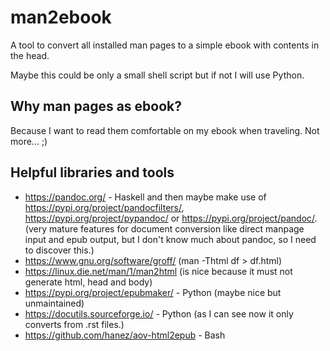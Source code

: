 # man2ebook

A tool to convert all installed man pages to a simple ebook with contents in the head.

Maybe this could be only a small shell script but if not I will use Python.

## Why man pages as ebook?

Because I want to read them comfortable on my ebook when traveling. Not more... ;)

## Helpful libraries and tools

- https://pandoc.org/ - Haskell and then maybe make use of https://pypi.org/project/pandocfilters/, 
  https://pypi.org/project/pypandoc/ or https://pypi.org/project/pandoc/.
  (very mature features for document conversion like direct manpage input and epub output, 
  but I don't know much about pandoc, so I need to discover this.)
- https://www.gnu.org/software/groff/
  (man -Thtml df > df.html)
- https://linux.die.net/man/1/man2html
  (is nice because it must not generate html, head and body)
- https://pypi.org/project/epubmaker/ - Python
  (maybe nice but unmaintained)
- https://docutils.sourceforge.io/ - Python
  (as I can see now it only converts from .rst files.)
- https://github.com/hanez/aov-html2epub - Bash
